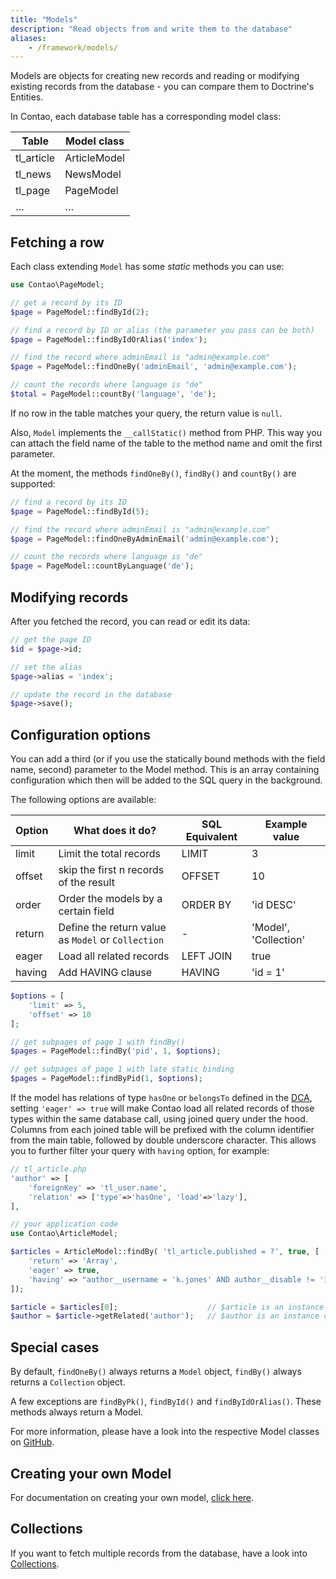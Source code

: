 ```yaml
---
title: "Models"
description: "Read objects from and write them to the database"
aliases:
    - /framework/models/
---
```



Models are objects for creating new records and reading or modifying existing records from the database - you can compare them to Doctrine's Entities.

In Contao, each database table has a corresponding model class:

| Table      | Model class  |
|------------|--------------|
| tl_article | ArticleModel |
| tl_news    | NewsModel    |
| tl_page    | PageModel    |
| …          | …            |


## Fetching a row

Each class extending `Model` has some *static* methods you can use:

```php
use Contao\PageModel;

// get a record by its ID
$page = PageModel::findById(2);

// find a record by ID or alias (the parameter you pass can be both)
$page = PageModel::findByIdOrAlias('index');

// find the record where adminEmail is "admin@example.com"
$page = PageModel::findOneBy('adminEmail', 'admin@example.com');

// count the records where language is "de"
$total = PageModel::countBy('language', 'de');
```

If no row in the table matches your query, the return value is `null`.

Also, `Model` implements the `__callStatic()` method from PHP. This way you can attach the field name of the table to the method name and omit the first parameter.

At the moment, the methods `findOneBy()`, `findBy()` and `countBy()` are supported:

```php
// find a record by its ID
$page = PageModel::findById(5);

// find the record where adminEmail is "admin@example.com"
$page = PageModel::findOneByAdminEmail('admin@example.com');

// count the records where language is "de"
$page = PageModel::countByLanguage('de');
```


## Modifying records

After you fetched the record, you can read or edit its data:
```php
// get the page ID
$id = $page->id;

// set the alias
$page->alias = 'index';

// update the record in the database
$page->save();
```

## Configuration options
You can add a third (or if you use the statically bound methods with the field name, second) parameter to the Model method.
This is an array containing configuration which then will be added to the SQL query in the background.

The following options are available:

| Option | What does it do?                                   | SQL Equivalent | Example value         |
|--------|----------------------------------------------------|----------------|-----------------------|
| limit  | Limit the total records                            | LIMIT          | 3                     |
| offset | skip the first n records of the result             | OFFSET         | 10                    |
| order  | Order the models by a certain field                | ORDER BY       | 'id DESC'             |
| return | Define the return value as `Model` or `Collection` | -              | 'Model', 'Collection' |
| eager  | Load all related records                           | LEFT JOIN      | true                  |
| having | Add HAVING clause                                  | HAVING         | 'id = 1'              |

```php
$options = [
    'limit' => 5,
    'offset' => 10
];

// get subpages of page 1 with findBy()
$pages = PageModel::findBy('pid', 1, $options);

// get subpages of page 1 with late static binding
$pages = PageModel::findByPid(1, $options);
```

If the model has relations of type `hasOne` or `belongsTo` defined in the [DCA](/framework/dca), setting `'eager' => true`
will make Contao load all related records of those types within the same database call, using joined query under the hood.
Columns from each joined table will be prefixed with the column identifier from the main table, followed by double underscore
character. This allows you to further filter your query with `having` option, for example:

```php
// tl_article.php
'author' => [
    'foreignKey' => 'tl_user.name',
    'relation' => ['type'=>'hasOne', 'load'=>'lazy'],
],

// your application code
use Contao\ArticleModel;

$articles = ArticleModel::findBy( 'tl_article.published = ?', true, [
    'return' => 'Array',
    'eager' => true,
    'having' => "author__username = 'k.jones' AND author__disable != '1'"
]);

$article = $articles[0];                    // $article is an instance of ArticleModel
$author = $article->getRelated('author');   // $author is an instance of UserModel
```

## Special cases

By default, `findOneBy()` always returns a `Model` object, `findBy()` always returns a `Collection` object.

A few exceptions are `findByPk()`, `findById()` and `findByIdOrAlias()`. These methods always return a Model.

For more information, please have a look into the respective Model classes on [GitHub](https://github.com/contao/contao/blob/5.x/core-bundle/contao/models).


## Creating your own Model
For documentation on creating your own model, [click here](customization).

## Collections
If you want to fetch multiple records from the database, have a look into [Collections](collections).
